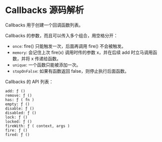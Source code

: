 # Callbacks 源码解析

Callbacks 用于创建一个回调函数列表。

Callbacks 的参数，而且可以传入多个组合，用空格分开：

-   `once`: fire() 只能触发一次，后面再调用 fire() 不会被触发。
-   `memory`: 会记住上次 fire(x) 调用时传的参数 x，并在后续 add 时立马调用函数，并将 x 传递给函数。
-   `unique`: 一个函数只能被添加一次。
-   `stopOnFalse`: 如果有函数返回 false，则停止执行后面函数。

Callbacks 的 API 列表：

```
add: ƒ ()
remove: ƒ ()
has: ƒ ( fn )
empty: ƒ ()
disable: ƒ ()
disabled: ƒ ()
lock: ƒ ()
locked: ƒ ()
fireWith: ƒ ( context, args )
fire: ƒ ()
fired: ƒ ()
```
